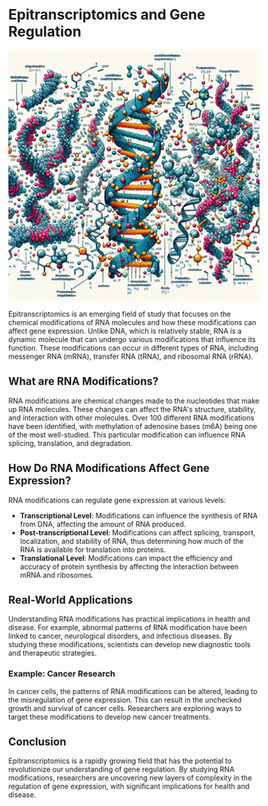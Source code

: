 # Epitranscriptomics and Gene Regulation

![RNA modifications](https://raw.githubusercontent.com/Kanakjr/100-days-of-AI-Writing/main/images/Epitranscriptomics-and-Gene-Regulation.png)

Epitranscriptomics is an emerging field of study that focuses on the chemical modifications of RNA molecules and how these modifications can affect gene expression. Unlike DNA, which is relatively stable, RNA is a dynamic molecule that can undergo various modifications that influence its function. These modifications can occur in different types of RNA, including messenger RNA (mRNA), transfer RNA (tRNA), and ribosomal RNA (rRNA).

## What are RNA Modifications?

RNA modifications are chemical changes made to the nucleotides that make up RNA molecules. These changes can affect the RNA's structure, stability, and interaction with other molecules. Over 100 different RNA modifications have been identified, with methylation of adenosine bases (m6A) being one of the most well-studied. This particular modification can influence RNA splicing, translation, and degradation.

## How Do RNA Modifications Affect Gene Expression?

RNA modifications can regulate gene expression at various levels:

- **Transcriptional Level**: Modifications can influence the synthesis of RNA from DNA, affecting the amount of RNA produced.
- **Post-transcriptional Level**: Modifications can affect splicing, transport, localization, and stability of RNA, thus determining how much of the RNA is available for translation into proteins.
- **Translational Level**: Modifications can impact the efficiency and accuracy of protein synthesis by affecting the interaction between mRNA and ribosomes.

## Real-World Applications

Understanding RNA modifications has practical implications in health and disease. For example, abnormal patterns of RNA modification have been linked to cancer, neurological disorders, and infectious diseases. By studying these modifications, scientists can develop new diagnostic tools and therapeutic strategies.

### Example: Cancer Research

In cancer cells, the patterns of RNA modifications can be altered, leading to the misregulation of gene expression. This can result in the unchecked growth and survival of cancer cells. Researchers are exploring ways to target these modifications to develop new cancer treatments.

## Conclusion

Epitranscriptomics is a rapidly growing field that has the potential to revolutionize our understanding of gene regulation. By studying RNA modifications, researchers are uncovering new layers of complexity in the regulation of gene expression, with significant implications for health and disease.

